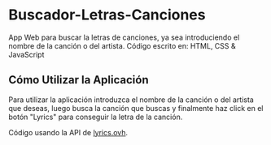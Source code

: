 # Buscador-Letras-Canciones

App Web para buscar la letras de canciones, ya sea introduciendo el nombre de la canción o del artista. 
Código escrito en: HTML, CSS & JavaScript

## Cómo Utilizar la Aplicación

Para utilizar la aplicación introduzca el nombre de la canción o del artista que deseas, luego busca la canción que buscas y finalmente haz click en el botón "Lyrics" para conseguir la letra de la canción.

Código usando la API de [lyrics.ovh](https://lyrics.ovh/).

[](img/ss.png)




